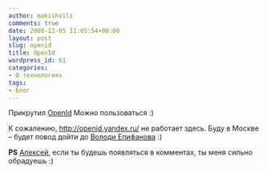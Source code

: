 ```yaml
---
author: makishvili
comments: true
date: 2008-12-05 11:05:54+00:00
layout: post
slug: openid
title: OpenId
wordpress_id: 61
categories:
- О технологиях
tags:
- Блог
---
```


Прикрутил [OpenId](http://wordpress.org/extend/plugins/openid/)
Можно пользоваться :)

К сожалению, http://openid.yandex.ru/ не работает здесь. Буду в Москве – будет повод дойти до [Володи Епифанова](http://voldmar.ya.ru) :)

**PS** [Алексей](http://secondiary.ru), если ты будешь появляться в комментах, ты меня сильно обрадуешь :)
